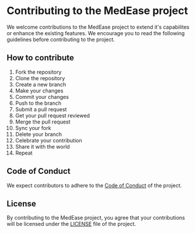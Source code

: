 # Contributing to the MedEase project

We welcome contributions to the MedEase project to extend it's capabilites or enhance the existing features. We encourage you to read the following guidelines before contributing to the project.

## How to contribute

1. Fork the repository
2. Clone the repository
3. Create a new branch
4. Make your changes
5. Commit your changes
6. Push to the branch
7. Submit a pull request
8. Get your pull request reviewed
9. Merge the pull request
10. Sync your fork
11. Delete your branch
12. Celebrate your contribution
13. Share it with the world
14. Repeat

## Code of Conduct

We expect contributors to adhere to the [Code of Conduct](./CODE_OF_CONDUCT.md) of the project.

## License

By contributing to the MedEase project, you agree that your contributions will be licensed under the [LICENSE](LICENSE) file of the project.